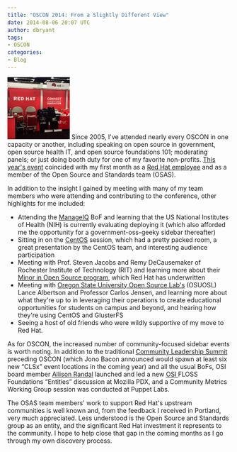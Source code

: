```yaml
---
title: "OSCON 2014: From a Slightly Different View"
date: 2014-08-06 20:07 UTC
author: dbryant
tags:
- OSCON
categories:
- Blog
---
```


![](/images/blog/osconbooth.png)
Since 2005, I've attended nearly every OSCON in one capacity or another, including speaking on open source in government, open source health IT, and open source foundations 101; moderating panels; or just doing booth duty for one of my favorite non-profits. [This year's event](http://www.oscon.com/oscon2014) coincided with my first month as a [Red Hat employee](/blog/2014/07/welcoming-deb-bryant-senior-director-osas/) and as a member of the Open Source and Standards team (OSAS).

In addition to the insight I gained by meeting with many of my team members who were attending and contributing to the conference, other highlights for me included:

* Attending the [ManageIQ](http://manageiq.org/) BoF and learning that the US National Institutes of Health (NIH) is currently evaluating deploying it (which also afforded me the opportunity for a government-oss-geeky sidebar thereafter)
* Sitting in on the [CentOS](http://www.centos.org/) session, which had a pretty packed room, a great presentation by the CentOS team, and interesting audience participation
* Meeting with Prof. Steven Jacobs and Remy DeCausemaker of Rochester Institute of Technology (RIT) and learning more about their [Minor in Open Source program](/blog/2014/03/how-the-first-minor-in-foss-grew-from-an-idea-into-foss-magic/), which Red Hat has underwritten
* Meeting with [Oregon State University Open Source Lab's](https://osuosl.org/) (OSUOSL) Lance Albertson and Professor Carlos Jensen, and learning more about what they're up to in leveraging their operations to create educational opportunities for students on campus and beyond, and hearing how they're using CentOS and GlusterFS
* Seeing a host of old friends who were wildly supportive of my move to Red Hat.

As for OSCON, the increased number of community-focused sidebar events is worth noting. In addition to the traditional [Community Leadership Summit](http://www.communityleadershipsummit.com/) preceding OSCON (which Jono Bacon  announced would spawn at least six new “CLSx” event locations in the coming year) and all the usual BoFs, OSI board member [Allison Randal](http://allisonrandal.com/about/) launched and led a new  [OSI ](http://opensource.org) FLOSS Foundations “Entities” discussion at Mozilla PDX, and a Community Metrics Working Group session was conducted at Puppet Labs.

The OSAS team members' work to support Red Hat's upstream communities is well known and, from the feedback I received in Portland, very much appreciated. Less understood is the Open Source and Standards group as an entity, and the significant Red Hat investment it represents to the community. I hope to help close that gap in the coming months as I go through my own discovery process.
